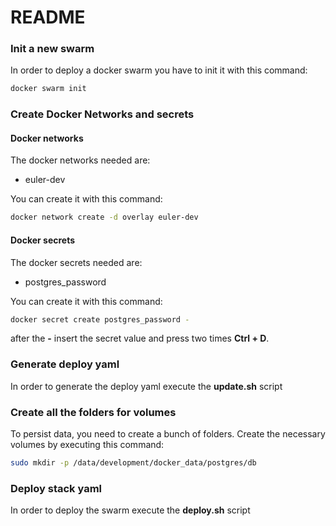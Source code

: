 # README

### Init a new swarm

In order to deploy a docker swarm you have to init it with this command:

```bash
docker swarm init
```

### Create Docker Networks and secrets

#### Docker networks

The docker networks needed are:

- euler-dev

You can create it with this command:

```bash
docker network create -d overlay euler-dev
```

#### Docker secrets

The docker secrets needed are:

- postgres_password

You can create it with this command:

```bash
docker secret create postgres_password -
```

after the **-** insert the secret value and press two times **Ctrl + D**.


### Generate deploy yaml

In order to generate the deploy yaml execute the **update.sh** script

### Create all the folders for volumes

To persist data, you need to create a bunch of folders.
Create the necessary volumes by executing this command:

```bash
sudo mkdir -p /data/development/docker_data/postgres/db
```

### Deploy stack yaml

In order to deploy the swarm execute the **deploy.sh** script
